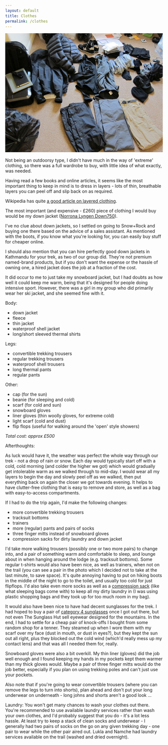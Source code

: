 ```yaml
---
layout: default
title: Clothes
permalink: /clothes
---
```

![](/assets/clothes.jpg "Trekking Clothes")

Not being an outdoorsy type, I didn't have much in the way of 'extreme' clothing, so there was a full wardrobe to buy, with little idea of what exactly, was needed.

Having read a few books and online articles, it seems like the most important thing to keep in mind is to dress in layers - lots of thin, breathable layers you can peel off and slip back on as required.

Wikipedia has quite <a href="http://en.wikipedia.org/wiki/Layered_clothing">a good article on layered clothing</a>.

The most important (and expensive - £260) piece of clothing I would buy would be my down jacket (<a href="https://www.norrona.com/en-GB/Products/3174-12/7718/lyngen-lightweight-down750-jacket-m/">Norrona Lyngen Down750</a>).

I've no clue about down jackets, so I settled on going to Snow+Rock and buying one there based on the advice of a sales assistant. As mentioned with the boots, if you know what you're looking for, you can easily buy stuff for cheaper online.

I should also mention that you can hire perfectly good down jackets in Kathmandu for your trek, as two of our group did. They're not premium named-brand products, but if you don't want the expense or the hassle of owning one, a hired jacket does the job at a fraction of the cost.

It did occur to me to just take my snowboard jacket, but I had doubts as how well it could keep me warm, being that it's designed for people doing intensive sport. However, there was a girl in my group who did primarily wear her ski jacket, and she seemed fine with it.

Body:

* down jacket
* fleece
* thin jacket
* waterproof shell jacket
* long/short sleeved thermal shirts


Legs:

* convertible trekking trousers
* regular trekking trousers
* waterproof shell trousers
* long thermal pants
* regular pants


Other:

* cap (for the sun)
* beanie (for sleeping and cold)
* scarf (for cold and sun)
* snowboard gloves
* liner gloves (thin woolly gloves, for extreme cold)
* light scarf (cold and dust)
* flip flops (useful for walking around the 'open' style showers)


*Total cost: approx £500*

Afterthoughts:

As luck would have it, the weather was perfect the whole way through our trek - not a drop of rain or snow. Each day would typically start off with a cold, cold morning (and colder the higher we got) which would gradually get intolerable warm as we walked through to mid-day. I would wear all my layers to begin the day and slowly peel off as we walked, then put everything back on again the closer we got towards evening. It helps to have clutter-free clothing that is easy to remove and store, as well as a bag with easy-to-access compartments.

If I had to do the trip again, I'd make the following changes:

* more convertible trekking trousers
* tracksuit bottoms
* trainers
* more (regular) pants and pairs of socks
* three finger mitts instead of snowboard gloves
* compression sacks for dirty laundry and down jacket


I'd take more walking trousers (possibly one or two more pairs) to change into, and a pair of something warm and comfortable to sleep, and lounge about in when hanging around the lodge (e.g. tracksuit bottoms). Some regular t-shirts would also have been nice, as well as trainers, when not on the trail (you can see a pair in the photo which I decided not to take at the last minute, to save space). It's quite annoying having to put on hiking boots in the middle of the night to go to the toilet, and usually too cold for just flipflops. I'd also take even more socks as well as a <a href="http://www.lifeventure.co.uk/htm/packables/compression-stuff-sacks.html">compression sack</a> (like what sleeping bags come with) to keep all my dirty laundry in (I was using plastic shopping bags and they took up for too much room in my bag).

It would also have been nice to have had decent sunglasses for the trek. I had hoped to buy a pair of <a href="http://www.sports-sunglasses-eyewear.co.uk/cat_4_sunglasses.html">category 4 sunglasses</a> once I got out there, but not even The Sunglass Hut sell eyewear designed for the mountains. In the end, I had to settle for a cheap pair of knock-offs I bought from some random shop for a tenner. They steamed up when I wore them with my scarf over my face (dust in mouth, or dust in eyes?), but they kept the sun out all right, plus they blocked out the cold wind (which'd really mess up my contact lens) and that was all I needed them for, really.

Snowboard gloves were also a bit overkill. My thin liner (gloves) did the job well enough and I found keeping my hands in my pockets kept them warmer than my thick gloves would. Maybe a pair of three finger mitts would do the job better, especially if you plan on using trekking poles and can't just use your pockets.

Also note that if you're going to wear convertible trousers (where you can remove the legs to turn into shorts), plan ahead and don't put your long underwear on underneath - long johns and shorts aren't a good look ...

Laundry: You won't get many chances to wash your clothes out there. You're recommended to use available laundry services rather than wash your own clothes, and I'd probably suggest that you do - it's a lot less hassle. At least try to keep a stack of clean socks and underwear - I generally had two pairs of socks on the go on any given trekking day - one pair to wear while the other pair aired out. Lukla and Namche had laundry services available on the trail (washed and dried overnight).
